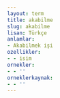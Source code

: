 ```yaml
---
layout: term
title: akabilme
slug: akabilme
lisan: Türkçe
anlamlar:
- Akabilmek işi
ozellikler:
- - isim
ornekler:
- - ''
orneklerkaynak:
- - ''
---
```

